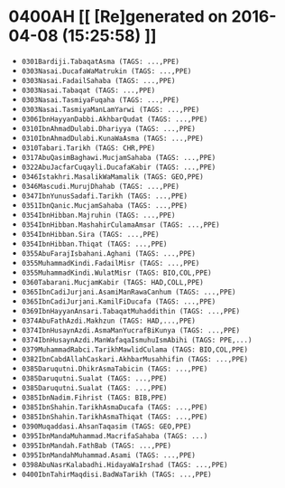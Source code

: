 # 0400AH [[ [Re]generated on 2016-04-08 (15:25:58) ]]

* `0301Bardiji.TabaqatAsma (TAGS: ...,PPE)`
* `0303Nasai.DucafaWaMatrukin (TAGS: ...,PPE)`
* `0303Nasai.FadailSahaba (TAGS: ...,PPE)`
* `0303Nasai.Tabaqat (TAGS: ...,PPE)`
* `0303Nasai.TasmiyaFuqaha (TAGS: ...,PPE)`
* `0303Nasai.TasmiyaManLamYarwi (TAGS: ...,PPE)`
* `0306IbnHayyanDabbi.AkhbarQudat (TAGS: ...,PPE)`
* `0310IbnAhmadDulabi.Dhariyya (TAGS: ...,PPE)`
* `0310IbnAhmadDulabi.KunaWaAsma (TAGS: ...,PPE)`
* `0310Tabari.Tarikh (TAGS: CHR,PPE)`
* `0317AbuQasimBaghawi.MucjamSahaba (TAGS: ...,PPE)`
* `0322AbuJacfarCuqayli.DucafaKabir (TAGS: ...,PPE)`
* `0346Istakhri.MasalikWaMamalik (TAGS: GEO,PPE)`
* `0346Mascudi.MurujDhahab (TAGS: ...,PPE)`
* `0347IbnYunusSadafi.Tarikh (TAGS: ...,PPE)`
* `0351IbnQanic.MucjamSahaba (TAGS: ...,PPE)`
* `0354IbnHibban.Majruhin (TAGS: ...,PPE)`
* `0354IbnHibban.MashahirCulamaAmsar (TAGS: ...,PPE)`
* `0354IbnHibban.Sira (TAGS: ...,PPE)`
* `0354IbnHibban.Thiqat (TAGS: ...,PPE)`
* `0355AbuFarajIsbahani.Aghani (TAGS: ...,PPE)`
* `0355MuhammadKindi.FadailMisr (TAGS: ...,PPE)`
* `0355MuhammadKindi.WulatMisr (TAGS: BIO,COL,PPE)`
* `0360Tabarani.MucjamKabir (TAGS: HAD,COLL,PPE)`
* `0365IbnCadiJurjani.AsamiManRawaCanhum (TAGS: ...,PPE)`
* `0365IbnCadiJurjani.KamilFiDucafa (TAGS: ...,PPE)`
* `0369IbnHayyanAnsari.TabaqatMuhaddithin (TAGS: ...,PPE)`
* `0374AbuFathAzdi.Makhzun (TAGS: HAD,...,PPE)`
* `0374IbnHusaynAzdi.AsmaManYucrafBiKunya (TAGS: ...,PPE)`
* `0374IbnHusaynAzdi.ManWafaqaIsmuhuIsmAbihi (TAGS: PPE,...)`
* `0379MuhammadRabci.TarikhMawlidCulama (TAGS: BIO,COL,PPE)`
* `0382IbnCabdAllahCaskari.AkhbarMusahhifin (TAGS: ...,PPE)`
* `0385Daruqutni.DhikrAsmaTabicin (TAGS: ...,PPE)`
* `0385Daruqutni.Sualat (TAGS: ...,PPE)`
* `0385Daruqutni.Sualat (TAGS: ...,PPE)`
* `0385IbnNadim.Fihrist (TAGS: BIB,PPE)`
* `0385IbnShahin.TarikhAsmaDucafa (TAGS: ...,PPE)`
* `0385IbnShahin.TarikhAsmaThiqat (TAGS: ...,PPE)`
* `0390Muqaddasi.AhsanTaqasim (TAGS: GEO,PPE)`
* `0395IbnMandaMuhammad.MacrifaSahaba (TAGS: ...)`
* `0395IbnMandah.FathBab (TAGS: ...,PPE)`
* `0395IbnMandahMuhammad.Asami (TAGS: ...,PPE)`
* `0398AbuNasrKalabadhi.HidayaWaIrshad (TAGS: ...,PPE)`
* `0400IbnTahirMaqdisi.BadWaTarikh (TAGS: ...,PPE)`
